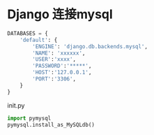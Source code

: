 # Django 连接mysql

```python
DATABASES = {
    'default': {
        'ENGINE': 'django.db.backends.mysql',
        'NAME': 'xxxxxx',
        'USER':'xxxx',
        'PASSWORD':'*****',
        'HOST':'127.0.0.1',
        'PORT':'3306',
    }
}
```

init.py

```python
import pymysql
pymysql.install_as_MySQLdb()
```